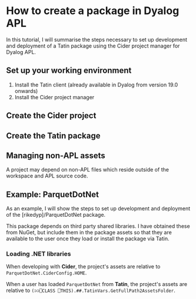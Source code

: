 # How to create a package in Dyalog APL

In this tutorial, I will summarise the steps necessary to set up development and deployment of a Tatin package using the Cider project manager for Dyalog APL.

## Set up your working environment
1. Install the Tatin client (already available in Dyalog from version 19.0 onwards)
1. Install the Cider project manager

## Create the Cider project

## Create the Tatin package

## Managing non-APL assets
A project may depend on non-APL files which reside outside of the workspace and APL source code.

## Example: ParquetDotNet
As an example, I will show the steps to set up development and deployment of the [rikedyp]/ParquetDotNet package.

This package depends on third party shared libraries. I have obtained these from NuGet, but include them in the package assets so that they are available to the user once they load or install the package via Tatin.

### Loading .NET libraries
When developing with **Cider**, the project's assets are relative to `ParquetDotNet.CiderConfig.HOME`.

When a user has loaded `ParquetDotNet` from **Tatin**, the project's assets are relative to `(⊃⊃⎕CLASS ⎕THIS).##.TatinVars.GetFullPath2AssetsFolder`.
